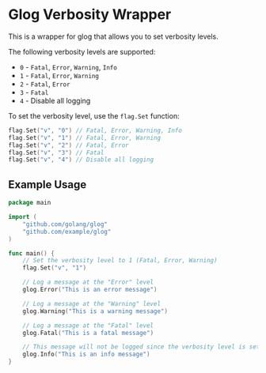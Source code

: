 # Glog Verbosity Wrapper

This is a wrapper for glog that allows you to set verbosity levels.

The following verbosity levels are supported:

* `0` - `Fatal`, `Error`, `Warning`, `Info`
* `1` - `Fatal`, `Error`, `Warning`
* `2` - `Fatal`, `Error`
* `3` - `Fatal`
* `4` - Disable all logging

To set the verbosity level, use the `flag.Set` function:

```go
flag.Set("v", "0") // Fatal, Error, Warning, Info
flag.Set("v", "1") // Fatal, Error, Warning
flag.Set("v", "2") // Fatal, Error
flag.Set("v", "3") // Fatal
flag.Set("v", "4") // Disable all logging
```

## Example Usage

```go
package main

import (
    "github.com/golang/glog"
    "github.com/example/glog"
)

func main() {
    // Set the verbosity level to 1 (Fatal, Error, Warning)
    flag.Set("v", "1")

    // Log a message at the "Error" level
    glog.Error("This is an error message")

    // Log a message at the "Warning" level
    glog.Warning("This is a warning message")

    // Log a message at the "Fatal" level
    glog.Fatal("This is a fatal message")

    // This message will not be logged since the verbosity level is set to 1
    glog.Info("This is an info message")
}
```

